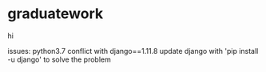 # graduatework

hi

issues:
python3.7 conflict with django==1.11.8
update django with 'pip install -u django' to solve the problem 

